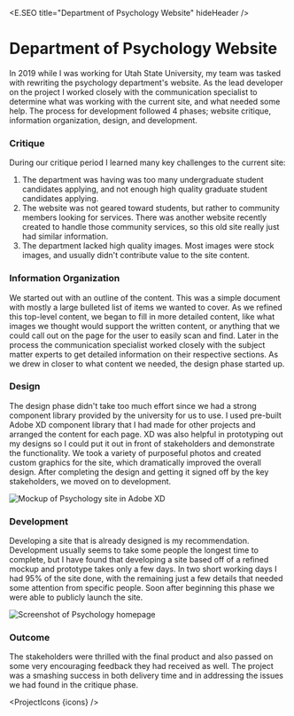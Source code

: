 <script>
  import * as E from "$components/Elemental";
  import ProjectWebArchive from "$components/ProjectWebArchive.svelte"
  import ProjectIcons from "$components/ProjectIcons.svelte"
  let icons = [
    "Adobe-Photoshop",
    "Adobe-XD",
    "Bootstrap"
  ]
</script>

<E.SEO title="Department of Psychology Website" hideHeader  />

# Department of Psychology Website

In 2019 while I was working for Utah State University, my team was tasked with rewriting the psychology department's website. As the lead developer on the project I worked closely with the communication specialist to determine what was working with the current site, and what needed some help. The process for development followed 4 phases; website critique, information organization, design, and development.

### Critique

During our critique period I learned many key challenges to the current site:

1. The department was having was too many undergraduate student candidates applying, and not enough high quality graduate student candidates applying. 
2. The website was not geared toward students, but rather to community members looking for services. There was another website recently created to handle those community services, so this old site really just had similar information. 
3. The department lacked high quality images. Most images were stock images, and usually didn't contribute value to the site content. 


### Information Organization

We started out with an outline of the content. This was a simple document with mostly a large bulleted list of items we wanted to cover. As we refined this top-level content, we began to fill in more detailed content, like what images we thought would support the written content, or anything that we could call out on the page for the user to easily scan and find. Later in the process the communication specialist worked closely with the subject matter experts to get detailed information on their respective sections. As we drew in closer to what content we needed, the design phase started up.

### Design

The design phase didn't take too much effort since we had a strong component library provided by the university for us to use. I used pre-built Adobe XD component library that I had made for other projects and arranged the content for each page. XD was also helpful in prototyping out my designs so I could put it out in front of stakeholders and demonstrate the functionality. We took a variety of purposeful photos and created custom graphics for the site, which dramatically improved the overall design. After completing the design and getting it signed off by the key stakeholders, we moved on to development.

<img src="/images/optimized/projects/psychology/lg_psychology-mockup.png" alt="Mockup of Psychology site in Adobe XD" />

### Development

Developing a site that is already designed is my recommendation. Development usually seems to take some people the longest time to complete, but I have found that developing a site based off of a refined mockup and prototype takes only a few days. In two short working days I had 95% of the site done, with the remaining just a few details that needed some attention from specific people. Soon after beginning this phase we were able to publicly launch the site.

<img src="/images/optimized/projects/psychology/lg_psychology-screenshot.png" alt="Screenshot of Psychology homepage" />

<ProjectWebArchive href="https://web.archive.org/web/20200206182030/https://psychology.usu.edu/" />

### Outcome

The stakeholders were thrilled with the final product and also passed on some very encouraging feedback they had received as well. The project was a smashing success in both delivery time and in addressing the issues we had found in the critique phase.


<ProjectIcons {icons} />